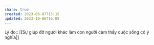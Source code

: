 ```yaml
---
share: true
created: 2023-06-07T15:15
updated: 2023-10-06T16:09
---
```

Lý do:: [[Sự giúp đỡ người khác làm con người cảm thấy cuộc sống có ý nghĩa]]
